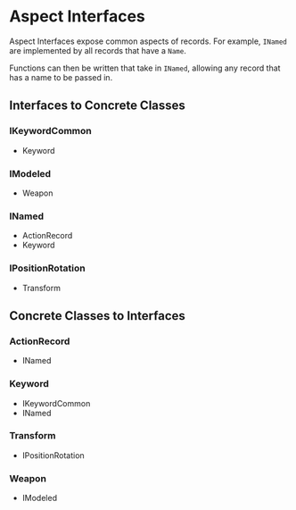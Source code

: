# Aspect Interfaces
Aspect Interfaces expose common aspects of records.  For example, `INamed` are implemented by all records that have a `Name`.

Functions can then be written that take in `INamed`, allowing any record that has a name to be passed in.
## Interfaces to Concrete Classes
### IKeywordCommon
- Keyword
### IModeled
- Weapon
### INamed
- ActionRecord
- Keyword
### IPositionRotation
- Transform
## Concrete Classes to Interfaces
### ActionRecord
- INamed
### Keyword
- IKeywordCommon
- INamed
### Transform
- IPositionRotation
### Weapon
- IModeled
